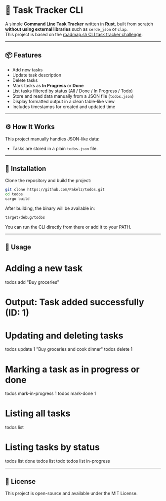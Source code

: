# 📝 Task Tracker CLI

A simple **Command Line Task Tracker** written in **Rust**, built from scratch **without using external libraries** such as `serde_json` or `clap`.  
This project is based on the [roadmap.sh CLI task tracker challenge](https://roadmap.sh/projects/task-tracker).

---

## 📦 Features

- Add new tasks  
- Update task description  
- Delete tasks  
- Mark tasks as **In Progress** or **Done**  
- List tasks filtered by status (All / Done / In Progress / Todo)  
- Store and read data manually from a JSON file (`todos.json`)  
- Display formatted output in a clean table-like view  
- Includes timestamps for created and updated time

---

## ⚙️ How It Works

This project manually handles JSON-like data:
- Tasks are stored in a plain `todos.json` file.

---

## 🧩 Installation

Clone the repository and build the project:
```bash
git clone https://github.com/Pakelz/todos.git
cd todos
cargo build
```

After building, the binary will be available in:
```bash
target/debug/todos
```

You can run the CLI directly from there or add it to your PATH.

---

## 🚀 Usage
# Adding a new task
todos add "Buy groceries"
# Output: Task added successfully (ID: 1)

# Updating and deleting tasks
todos update 1 "Buy groceries and cook dinner"
todos delete 1

# Marking a task as in progress or done
todos mark-in-progress 1
todos mark-done 1

# Listing all tasks
todos list

# Listing tasks by status
todos list done
todos list todo
todos list in-progress

---

## 📄 License

This project is open-source and available under the MIT License.


